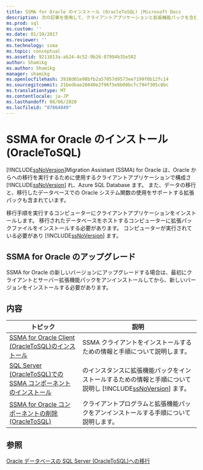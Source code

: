 ```yaml
---
title: SSMA for Oracle のインストール (OracleToSQL) |Microsoft Docs
description: 次の記事を使用して、クライアントアプリケーションと拡張機能パックを含む Oracle 用の SQL Server Migration Assistant (SSMA) をインストール、アップグレード、およびアンインストールします。
ms.prod: sql
ms.custom: ''
ms.date: 01/19/2017
ms.reviewer: ''
ms.technology: ssma
ms.topic: conceptual
ms.assetid: 9211013a-ab24-4c52-9b26-87994b35e502
author: Shamikg
ms.author: Shamikg
manager: shamikg
ms.openlocfilehash: 3938d01e98bfb2a57057d9573ee7199f0b12fc14
ms.sourcegitcommit: 21bedbae28840e2f96f5e8b08bcfc794f305c8bc
ms.translationtype: MT
ms.contentlocale: ja-JP
ms.lasthandoff: 08/06/2020
ms.locfileid: "87864849"
---
```

# <a name="installing-ssma--for-oracle-oracletosql"></a>SSMA for Oracle のインストール (OracleToSQL)
[!INCLUDE[ssNoVersion](../../includes/ssnoversion-md.md)]Migration Assistant (SSMA) for Oracle は、Oracle からへの移行を実行するために使用するクライアントアプリケーションで構成さ [!INCLUDE[ssNoVersion](../../includes/ssnoversion-md.md)] れ、Azure SQL Database ます。 また、データの移行と、移行したデータベースでの Oracle システム関数の使用をサポートする拡張パックも含まれています。  
  
移行手順を実行するコンピューターにクライアントアプリケーションをインストールします。 移行されたデータベースをホストするコンピューターに拡張パックファイルをインストールする必要があります。 コンピューターが実行されている必要があり [!INCLUDE[ssNoVersion](../../includes/ssnoversion-md.md)] ます。  
  
## <a name="upgrading-ssma-for-oracle"></a>SSMA for Oracle のアップグレード  
SSMA for Oracle の新しいバージョンにアップグレードする場合は、最初にクライアントとサーバー拡張機能パックをアンインストールしてから、新しいバージョンをインストールする必要があります。  
  
## <a name="contents"></a>内容  
  
|トピック|説明|  
|---------|---------------|  
|[SSMA for Oracle Client &#40;OracleToSQL&#41;のインストール](../../ssma/oracle/installing-ssma-for-oracle-client-oracletosql.md)|SSMA クライアントをインストールするための情報と手順について説明します。|  
|[SQL Server &#40;OracleToSQL&#41;での SSMA コンポーネントのインストール](../../ssma/oracle/installing-ssma-components-on-sql-server-oracletosql.md)|のインスタンスに拡張機能パックをインストールするための情報と手順について説明し [!INCLUDE[ssNoVersion](../../includes/ssnoversion-md.md)] ます。|  
|[SSMA for Oracle コンポーネントの削除 &#40;OracleToSQL&#41;](../../ssma/oracle/removing-ssma-for-oracle-components-oracletosql.md)|クライアントプログラムと拡張機能パックをアンインストールする手順について説明します。|  
  
## <a name="see-also"></a>参照  
[Oracle データベースの SQL Server &#40;OracleToSQL&#41;への移行](../../ssma/oracle/migrating-oracle-databases-to-sql-server-oracletosql.md)  
  
